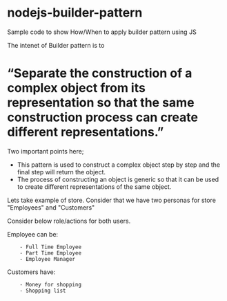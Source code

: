 # nodejs-builder-pattern
Sample code to show How/When to apply builder pattern using JS

The intenet of Builder pattern is to 
# “Separate the construction of a complex object from its representation so that the same construction process can create different representations.” 

Two important points here;
 - This pattern is used to construct a complex object step by step and the final step will return the object. 
 - The process of constructing an object is generic so that it can be used to create different representations of the same object.
 
 Lets take example of store. Consider that we have two personas for store "Employees" and "Customers"
 
 Consider below role/actions for both users.

 Employee can be:

        - Full Time Employee
        - Part Time Employee
        - Employee Manager

Customers have:

        - Money for shopping 
        - Shopping list




